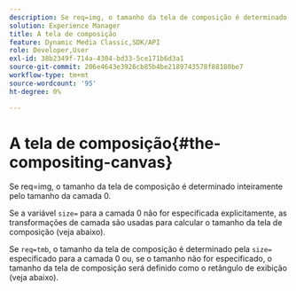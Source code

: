 ```yaml
---
description: Se req=img, o tamanho da tela de composição é determinado inteiramente pelo tamanho da camada 0.
solution: Experience Manager
title: A tela de composição
feature: Dynamic Media Classic,SDK/API
role: Developer,User
exl-id: 38b2349f-714a-4304-bd33-5ce171b6d3a1
source-git-commit: 206e4643e3926cb85b4be2189743578f88180be7
workflow-type: tm+mt
source-wordcount: '95'
ht-degree: 0%

---
```


# A tela de composição{#the-compositing-canvas}

Se req=img, o tamanho da tela de composição é determinado inteiramente pelo tamanho da camada 0.

Se a variável `size=` para a camada 0 não for especificada explicitamente, as transformações de camada são usadas para calcular o tamanho da tela de composição (veja abaixo).

Se `req=tmb`, o tamanho da tela de composição é determinado pela `size=` especificado para a camada 0 ou, se o tamanho não for especificado, o tamanho da tela de composição será definido como o retângulo de exibição (veja abaixo).
